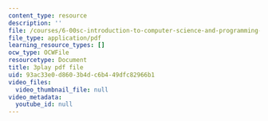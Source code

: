 ```yaml
---
content_type: resource
description: ''
file: /courses/6-00sc-introduction-to-computer-science-and-programming-spring-2011/93ac33e0d8603b4dc6b449dfc82966b1_Mx0uXIBD-yA.pdf
file_type: application/pdf
learning_resource_types: []
ocw_type: OCWFile
resourcetype: Document
title: 3play pdf file
uid: 93ac33e0-d860-3b4d-c6b4-49dfc82966b1
video_files:
  video_thumbnail_file: null
video_metadata:
  youtube_id: null
---
```

